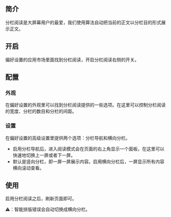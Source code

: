 ## 简介

分栏阅读是大屏幕用户的最爱，我们使用算法自动把当前的正文以分栏目的形式展示正文。

## 开启

偏好设置的应用市场里面找到分栏阅读，开启分栏阅读右侧的开关。

## 配置

### 外观

在偏好设置的外观里可以找到分栏阅读提供的一些选项。在这里可以控制分栏阅读的宽度、分栏的数目和分栏的间距。

### 设置

在偏好设置的高级设置里提供两个选项：分栏导航和横向分栏。

- 启用分栏导航后，进入阅读模式会在页面的右上角显示一个面板，在这里可以快速地切换上一屏或者下一屏。
- 默认是竖向分栏，即一屏一屏展示内容。启用横向分栏后，一屏显示所有内容横向滚动查看。

## 使用

启用分栏阅读之后，刷新页面即可。

⚠️：智能排版错误会自动切换成横向分栏。
